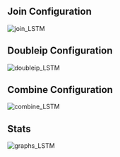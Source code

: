 
## Join Configuration
![join_LSTM](https://user-images.githubusercontent.com/52326197/115681145-3f3b5280-a322-11eb-92bd-1b180247fb17.png)

## Doubleip Configuration
![doubleip_LSTM](https://user-images.githubusercontent.com/52326197/115681303-65f98900-a322-11eb-8771-0fbf3b22d4ac.png)

## Combine Configuration
![combine_LSTM](https://user-images.githubusercontent.com/52326197/115681517-99d4ae80-a322-11eb-9d3e-bda547281deb.png)

## Stats
![graphs_LSTM](https://user-images.githubusercontent.com/52326197/115682057-1798ba00-a323-11eb-80fe-4758d43e7439.png)
